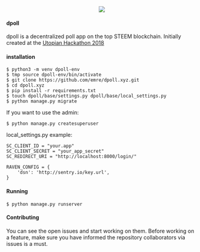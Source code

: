 <center><img src="https://cdn.steemitimages.com/DQmRS1td9zMErNTuHoKQSFdbE7SmjW1yB9i3MoHKoPdGQ1C/dpoll-3.png"></center>


#### dpoll

dpoll is a decentralized poll app on the top STEEM blockchain. Initially created at the [Utopian Hackathon 2018](https://steemit.com/fundition-ffdnxgdga/@steemstem/utopian-hackathon-revealing-date-topic-prizes-and-more-details-on-the-first-utopian-io-community-hackathon)


#### installation

```
$ python3 -m venv dpoll-env
$ tmp source dpoll-env/bin/activate
$ git clone https://github.com/emre/dpoll.xyz.git
$ cd dpoll.xyz
$ pip install -r requirements.txt
$ touch dpoll/base/settings.py dpoll/base/local_settings.py
$ python manage.py migrate
```

If you want to use the admin:

```
$ python manage.py createsuperuser
```

local_settings.py example:

```
SC_CLIENT_ID = "your.app"
SC_CLIENT_SECRET = "your_app_secret"
SC_REDIRECT_URI = "http://localhost:8000/login/"

RAVEN_CONFIG = {
    'dsn': 'http://sentry.io/key.url',
}
```

#### Running

```
$ python manage.py runserver
```

#### Contributing

You can see the open issues and start working on them. Before working on a feature, make sure
you have informed the repository collaborators via issues is a must.


